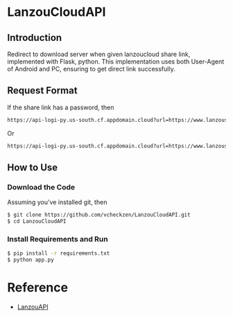 # LanzouCloudAPI

## Introduction

Redirect to download server when given lanzoucloud share link, implemented with Flask, python. This implementation uses both User-Agent of Android and PC, ensuring to get direct link successfully.

## Request Format

If the share link has a password, then

```html
https://api-logi-py.us-south.cf.appdomain.cloud?url=https://www.lanzous.com/i3clqna&pwd=b2ur
```

Or

```html
https://api-logi-py.us-south.cf.appdomain.cloud?url=https://www.lanzous.com/i3qi3kf
```

## How to Use

### Download the Code

Assuming you've installed git, then

```bash
$ git clone https://github.com/vcheckzen/LanzouCloudAPI.git
$ cd LanzouCloudAPI
```

### Install Requirements and Run

```bash
$ pip install -r requirements.txt
$ python app.py
```

# Reference

- [LanzouAPI](https://github.com/MHanL/LanzouAPI)